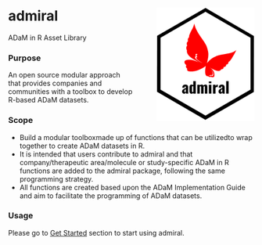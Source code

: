 # admiral <img src="man/figures/logo.png" align="right" width="200" style="margin-left:50px;"/>

ADaM in R Asset Library

### Purpose
An open source modular approach that provides companies and communities with a toolbox to develop R-based ADaM datasets. 

### Scope
* Build a modular toolboxmade up of functions that can be utilizedto wrap together to create ADaM datasets in R.
* It is intended that users contribute to admiral and that company/therapeutic area/molecule or study-specific ADaM in R functions are added to the admiral package, following the same programming strategy.
* All functions are created based upon the ADaM Implementation Guide and aim to facilitate the programming of ADaM datasets.

### Usage

Please go to [Get Started](articles/admiral.html) section to start using admiral.
